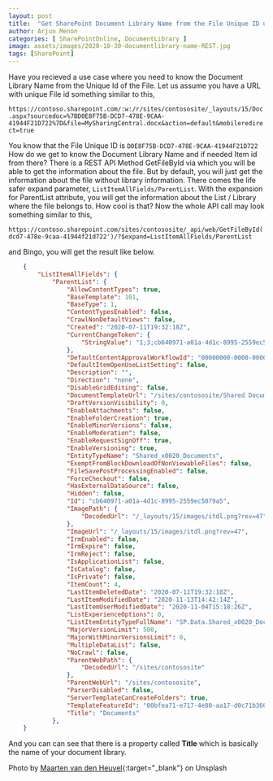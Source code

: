 ```yaml
---
layout: post
title:  "Get SharePoint Document Library Name from the File Unique ID using REST API"
author: Arjun Menon
categories: [ SharePointOnline, DocumentLibrary ]
image: assets/images/2020-10-30-documentlibrary-name-REST.jpg
tags: [SharePoint]
---
```


Have you recieved a use case where you need to know the Document Library Name from the Unique Id of the File. Let us assume you have a URL with unique File id something similar to this,

` https://contoso.sharepoint.com/:w:/r/sites/contososite/_layouts/15/Doc.aspx?sourcedoc=%7BD0E8F75B-DCD7-478E-9CAA-41944F21D722%7D&file=MySharingCentral.docx&action=default&mobileredirect=true `

You know that the File Unique ID is `D0E8F75B-DCD7-478E-9CAA-41944F21D722`
How do we get to know the Document Library Name and if needed Item id from there?
There is a REST API Method GetFileById via which you will be able to get the information about the file. But by default, you will just get the information about the file without library information.
There comes the life safer expand parameter, `ListItemAllFields/ParentList`. With the expansion for ParentList attribute, you will get the information about the List / Library where the file belongs to. How cool is that?
Now the whole API call may look something similar to this,

    https://contoso.sharepoint.com/sites/contososite/_api/web/GetFileById('d0e8f75b-dcd7-478e-9caa-41944f21d722')/?$expand=ListItemAllFields/ParentList

and Bingo, you will get the result like below.

```json
    {
        "ListItemAllFields": {
            "ParentList": {
                "AllowContentTypes": true,
                "BaseTemplate": 101,
                "BaseType": 1,
                "ContentTypesEnabled": false,
                "CrawlNonDefaultViews": false,
                "Created": "2020-07-11T19:32:18Z",
                "CurrentChangeToken": {
                    "StringValue": "1;3;cb640971-a01a-4d1c-8995-2559ec5079a5;637408756053300000;236691478"
                },
                "DefaultContentApprovalWorkflowId": "00000000-0000-0000-0000-000000000000",
                "DefaultItemOpenUseListSetting": false,
                "Description": "",
                "Direction": "none",
                "DisableGridEditing": false,
                "DocumentTemplateUrl": "/sites/contososite/Shared Documents/Forms/template.dotx",
                "DraftVersionVisibility": 0,
                "EnableAttachments": false,
                "EnableFolderCreation": true,
                "EnableMinorVersions": false,
                "EnableModeration": false,
                "EnableRequestSignOff": true,
                "EnableVersioning": true,
                "EntityTypeName": "Shared_x0020_Documents",
                "ExemptFromBlockDownloadOfNonViewableFiles": false,
                "FileSavePostProcessingEnabled": false,
                "ForceCheckout": false,
                "HasExternalDataSource": false,
                "Hidden": false,
                "Id": "cb640971-a01a-4d1c-8995-2559ec5079a5",
                "ImagePath": {
                    "DecodedUrl": "/_layouts/15/images/itdl.png?rev=47"
                },
                "ImageUrl": "/_layouts/15/images/itdl.png?rev=47",
                "IrmEnabled": false,
                "IrmExpire": false,
                "IrmReject": false,
                "IsApplicationList": false,
                "IsCatalog": false,
                "IsPrivate": false,
                "ItemCount": 4,
                "LastItemDeletedDate": "2020-07-11T19:32:18Z",
                "LastItemModifiedDate": "2020-11-13T14:42:14Z",
                "LastItemUserModifiedDate": "2020-11-04T15:18:26Z",
                "ListExperienceOptions": 0,
                "ListItemEntityTypeFullName": "SP.Data.Shared_x0020_DocumentsItem",
                "MajorVersionLimit": 500,
                "MajorWithMinorVersionsLimit": 0,
                "MultipleDataList": false,
                "NoCrawl": false,
                "ParentWebPath": {
                    "DecodedUrl": "/sites/contososite"
                },
                "ParentWebUrl": "/sites/contososite",
                "ParserDisabled": false,
                "ServerTemplateCanCreateFolders": true,
                "TemplateFeatureId": "00bfea71-e717-4e80-aa17-d0c71b360101",
                "Title": "Documents"
            },
    }
```

 And you can can see that there is a property called **Title** which is basically the name of your document library.

 Photo by [Maarten van den Heuvel](https://unsplash.com/@mvdheuvel?utm_source=unsplash&amp;utm_medium=referral&amp;utm_content=creditCopyText){:target="_blank"} on Unsplash
